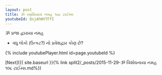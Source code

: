 ```yaml
---
layout: post
title: ૐ રણપ્રિયાય નમહ ૧૦૮ ટાઈમ્સ
youtubeId: QsjAhWVTFfI
---
```

 
 
 ૐ પ્રજા દ્વારાયા નમહ  
 
 -  વધુ લોકો (ઉત્કટ?) નો પ્રવેશદ્વાર કોણ છે? 
 
  
 
  
 
 
 
 
 
 


{% include youtubePlayer.html id=page.youtubeId %}
 
[Next]({{ site.baseurl }}{% link  split2/_posts/2015-11-29-ૐ વિશોધનાયા નમહ ૧૦૮ ટાઈમ્સ.md%})
 
